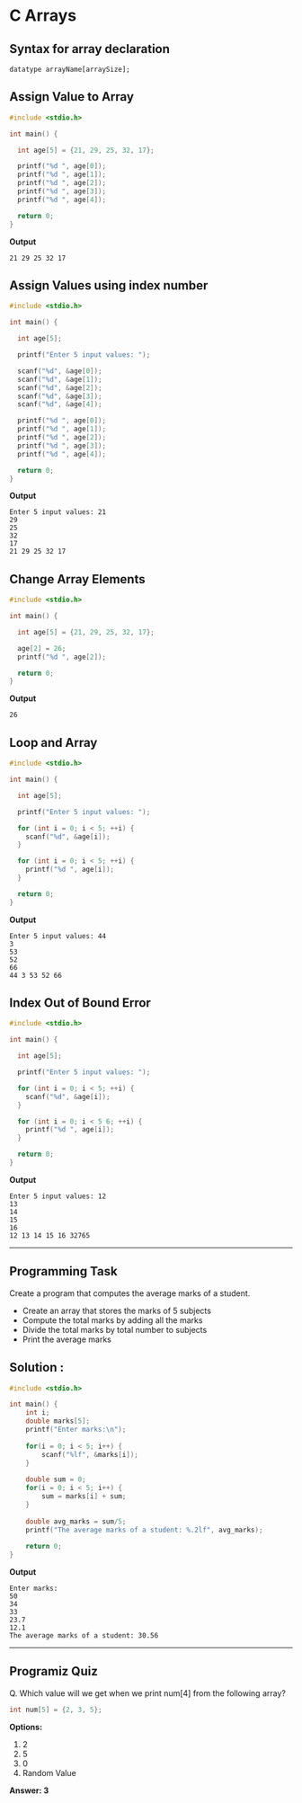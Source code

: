 # C Arrays

## Syntax for array declaration

```
datatype arrayName[arraySize];

```
## Assign Value to Array
```c
#include <stdio.h>

int main() {

  int age[5] = {21, 29, 25, 32, 17};

  printf("%d ", age[0]);
  printf("%d ", age[1]);
  printf("%d ", age[2]);
  printf("%d ", age[3]);
  printf("%d ", age[4]);

  return 0;
}

```
**Output**
```
21 29 25 32 17 
```
## Assign Values using index number

```c
#include <stdio.h>

int main() {

  int age[5];

  printf("Enter 5 input values: ");

  scanf("%d", &age[0]);
  scanf("%d", &age[1]);
  scanf("%d", &age[2]);
  scanf("%d", &age[3]);
  scanf("%d", &age[4]);

  printf("%d ", age[0]);
  printf("%d ", age[1]);
  printf("%d ", age[2]);
  printf("%d ", age[3]);
  printf("%d ", age[4]);

  return 0;
}

```
**Output**
```
Enter 5 input values: 21
29
25
32
17
21 29 25 32 17 

```

## Change Array Elements
```c
#include <stdio.h>

int main() {

  int age[5] = {21, 29, 25, 32, 17};

  age[2] = 26;
  printf("%d ", age[2]);

  return 0;
}
```
**Output**
```
26

```

## Loop and Array
```c
#include <stdio.h>

int main() {

  int age[5];

  printf("Enter 5 input values: ");

  for (int i = 0; i < 5; ++i) {
    scanf("%d", &age[i]);
  }

  for (int i = 0; i < 5; ++i) {
    printf("%d ", age[i]);
  }

  return 0;
}
```
**Output**
```
Enter 5 input values: 44
3
53
52
66
44 3 53 52 66 
```

## Index Out of Bound Error
```c
#include <stdio.h>

int main() {

  int age[5];

  printf("Enter 5 input values: ");

  for (int i = 0; i < 5; ++i) {
    scanf("%d", &age[i]);
  }

  for (int i = 0; i < 5 6; ++i) {
    printf("%d ", age[i]);
  }

  return 0;
}

```
**Output**
```
Enter 5 input values: 12
13
14
15
16
12 13 14 15 16 32765 
```
---
## Programming Task
Create a program that computes the average marks of a student.
- Create an array that stores the marks of 5 subjects 
- Compute the total marks by adding all the marks 
- Divide the total marks by total number to subjects
- Print the average marks 

 
## Solution :
```c
#include <stdio.h>

int main() {
    int i;
    double marks[5];
    printf("Enter marks:\n");
    
    for(i = 0; i < 5; i++) {
        scanf("%lf", &marks[i]);
    }
    
    double sum = 0;
    for(i = 0; i < 5; i++) {
        sum = marks[i] + sum;
    }
    
    double avg_marks = sum/5;
    printf("The average marks of a student: %.2lf", avg_marks);
    
    return 0;
}
```
**Output**
```
Enter marks:
50
34
33
23.7
12.1
The average marks of a student: 30.56
```
---
 
## Programiz Quiz
 
Q. Which value will we get when we print num[4] from the following array?
```c
int num[5] = {2, 3, 5};
```

**Options:**
1. 2 
1. 5  
1. 0  
1. Random Value


**Answer: 3**


